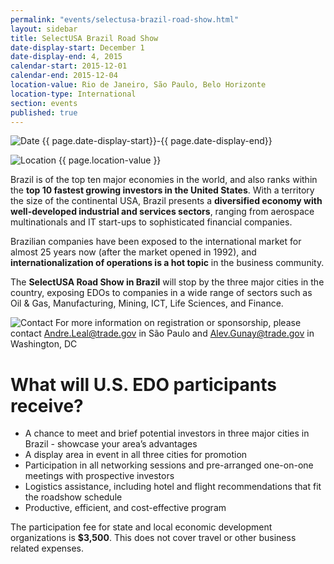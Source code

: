 ```yaml
---
permalink: "events/selectusa-brazil-road-show.html"
layout: sidebar
title: SelectUSA Brazil Road Show
date-display-start: December 1
date-display-end: 4, 2015
calendar-start: 2015-12-01
calendar-end: 2015-12-04
location-value: Rio de Janeiro, São Paulo, Belo Horizonte
location-type: International
section: events
published: true
---
```

![Date](https://google.github.io/material-design-icons/action/svg/design/ic_event_24px.svg "Date") {{ page.date-display-start}}-{{ page.date-display-end}}

![Location](http://google.github.io/material-design-icons/social/svg/design/ic_location_city_24px.svg "Location") {{ page.location-value }}

Brazil is of the top ten major economies in the world, and also ranks within the **top 10 fastest growing investors in the United States**. With a territory the size of the continental USA, Brazil presents a **diversified economy with well-developed industrial and services sectors**, ranging from aerospace multinationals and IT start-ups to sophisticated financial companies.

Brazilian companies have been exposed to the international market for almost 25 years now (after the market opened in 1992),  and **internationalization of operations is a hot topic** in the business community.

The **SelectUSA Road Show in Brazil** will stop by the three major cities in the country, exposing EDOs to companies in a wide range of sectors such as Oil & Gas, Manufacturing, Mining, ICT, Life Sciences, and Finance.

![Contact](https://google.github.io/material-design-icons/action/svg/design/ic_question_answer_24px.svg "Contact") For more information on registration or sponsorship, please contact [Andre.Leal@trade.gov](mailto:Andre.Leal@trade.gov) in São Paulo and [Alev.Gunay@trade.gov](mailto:alev.gunay@trade.gov) in Washington, DC

# What will U.S. EDO participants receive?

* A chance to meet and brief potential investors in three major cities in Brazil - showcase your area’s advantages
* A display area in event in all three cities for promotion
* Participation in all networking sessions and pre-arranged one-on-one meetings with prospective investors
* Logistics assistance, including hotel and flight recommendations that fit the roadshow schedule
* Productive, efficient, and cost-effective program

The participation fee for state and local economic development organizations is **$3,500**. This does not cover travel or other business related expenses.
